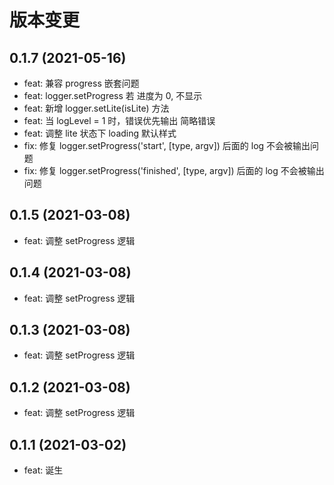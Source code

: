 # 版本变更

## 0.1.7 (2021-05-16)

- feat: 兼容 progress 嵌套问题
- feat: logger.setProgress 若 进度为 0, 不显示
- feat: 新增 logger.setLite(isLite) 方法
- feat: 当 logLevel = 1 时，错误优先输出 简略错误
- feat: 调整 lite 状态下 loading 默认样式
- fix: 修复 logger.setProgress('start', [type, argv]) 后面的 log 不会被输出问题
- fix: 修复 logger.setProgress('finished', [type, argv]) 后面的 log 不会被输出问题

## 0.1.5 (2021-03-08)

- feat: 调整 setProgress 逻辑

## 0.1.4 (2021-03-08)

- feat: 调整 setProgress 逻辑

## 0.1.3 (2021-03-08)

- feat: 调整 setProgress 逻辑

## 0.1.2 (2021-03-08)

- feat: 调整 setProgress 逻辑

## 0.1.1 (2021-03-02)

- feat: 诞生
